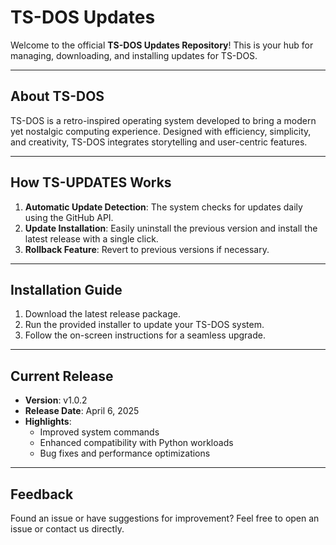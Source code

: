 # TS-DOS Updates

Welcome to the official **TS-DOS Updates Repository**! This is your hub for managing, downloading, and installing updates for TS-DOS.

---

## **About TS-DOS**

TS-DOS is a retro-inspired operating system developed to bring a modern yet nostalgic computing experience. Designed with efficiency, simplicity, and creativity, TS-DOS integrates storytelling and user-centric features.

---

## **How TS-UPDATES Works**

1. **Automatic Update Detection**: The system checks for updates daily using the GitHub API.
2. **Update Installation**: Easily uninstall the previous version and install the latest release with a single click.
3. **Rollback Feature**: Revert to previous versions if necessary.

---

## **Installation Guide**

1. Download the latest release package.
2. Run the provided installer to update your TS-DOS system.
3. Follow the on-screen instructions for a seamless upgrade.

---

## **Current Release**

- **Version**: v1.0.2
- **Release Date**: April 6, 2025
- **Highlights**:
  - Improved system commands
  - Enhanced compatibility with Python workloads
  - Bug fixes and performance optimizations

---

## **Feedback**

Found an issue or have suggestions for improvement? Feel free to open an issue or contact us directly.
